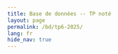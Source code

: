 ```yaml
---
title: Base de données -- TP noté
layout: page
permalink: /bd/tp6-2025/
lang: fr
hide_nav: true
---
```


<section>
  <div id="error" style="display:none">
    Fichier non trouvé, êtes-vous bien passé par le lien Moodle ?
  </div>

  <script src="{{ site.url }}{{ site.baseurl }}/assets/eade/tp6.js"></script>

</section>
